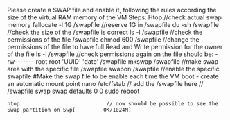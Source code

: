 Please create a SWAP file and enable it, following the rules according the size of the virtual RAM memory of the VM
Steps:
    Htop //check actual swap memory
    fallocate -l 1G /swapfile       //reserve 1G in /swapfile
    du -sh /swapfile                //check the size of the /swapfile is correct
    ls -l /swapfile                 //check the permissions of the file /swapfile
    chmod 600 /swapfile             //change the permissions of the file to have full Read and Write permission for the owner of the file
    ls -l /swapfile                 //check permissions again on the file should be: -rw------- root root 'UUID' 'date' /swapfile
    mkswap /swapfile                //make swap area with the specific file /swapfile
    swapon /swapfile                //enable the specific swapfile
    #Make the swap file to be enable each time the VM boot - create an automatic mount point
    nano /etc/fstab                 // add the /swapfile here
    // /swapfile        swap    swap    defaults    0   0
    sudo reboot

    htop                            // now should be possible to see the Swap partition on Swp[         0K/1024M]
    
        